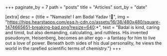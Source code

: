 +++
paginate_by = 7
path = "posts"
title = "Articles"
sort_by = "date"

[extra]
desc = {title = "Namaste! I am Badal Yadav !🙏", img = "https://hips.hearstapps.com/esq.h-cdn.co/assets/16/38/480x480/square-1474665651-breaking-bad.png?resize=640:*", text = "Badal is kind, caring and timid, but also demanding, calculating, and ruthless. His invented pseudonym, Heisenberg, becomes an alter ego – a fantasy for him to live out a love of power. Beneath both sides of his dual personality, he views the world in the rarefied scientific terms of chemistry."}
+++
